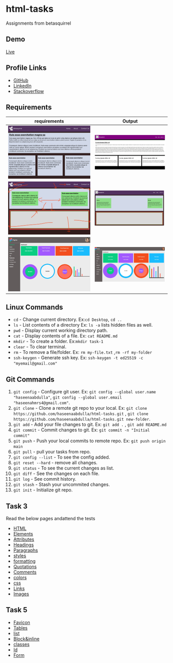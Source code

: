 # html-tasks

Assignments from betasquirrel

## Demo

[Live](https://haseenaabdulla.github.io/html-tasks/)

## Profile Links

- [GitHub](https://github.com/haseenaabdulla)
- [LinkedIn](https://www.linkedin.com/in/haseena-pa/)
- [Stackoverflow](https://stackoverflow.com/users/21198864/haseena-abdulla)

## Requirements

| requirements                        | Output                                  |
| ----------------------------------- | --------------------------------------- |
| ![Task 1](task-1/images/task-1.jpg) | ![output](task-1/images/task-1-out.jpg) |
| ![Task 2](task-2/images/task-2.jpg) | ![output](task-2/images/Task-2-out.jpg) |
| ![Task 4](task-4/images/task-4.jpg) | ![output](task-4/images/Task-4-out.jpg) |

## Linux Commands

- `cd` - Change current directory. Ex:`cd Desktop`, `cd ..`
- `ls` - List contents of a directory Ex: `ls -a` lists hidden files as well.
- `pwd` - Display current working directory path.
- `cat` - Display contents of a file. Ex: `cat README.md`
- `mkdir` - To create a folder. Ex:`mkdir task-1`
- `clear` - To clear terminal.
- `rm` - To remove a file/folder. Ex: `rm my-file.txt` ,`rm -rf my-folder`
- `ssh-keygen` - Generate ssh key. Ex: `ssh-keygen -t ed25519 -c "myemail@gmail.com"`

## Git Commands

1. `git config` - Configure git user. Ex: `git config --global user.name "haseenaabdulla"`, `git config --global user.email "haseenahmrs4@gmail.com"`.
2. `git clone` - Clone a remote git repo to your local. Ex: `git clone https://github.com/haseenaabdulla/html-tasks.git` , `git clone https://github.com/haseenaabdulla/html-tasks.git new-folder`.
3. `git add` - Add your file changes to git. Ex: `git add .` , `git add README.md`
4. `git commit` - Commit changes to git. Ex: `git commit -n "Initial commit"`
5. `git push` - Push your local commits to remote repo. Ex: `git push origin main`
6. `git pull` - pull your tasks from repo.
7. `git config --list` - To see the config added.
8. `git reset --hard` - remove all changes.
9. `git status` - To see the current changes as list.
10. `git diff` - See the changes on each file.
11. `git log` - See commit history.
12. `git stash` - Stash your uncommited changes.
13. `git init` - Initialize git repo.

## Task 3

Read the below pages andattend the tests

- [HTML](https://www.w3schools.com/html/default.asp)
- [Elements](https://www.w3schools.com/html/html_elements.asp)
- [Attributes](https://www.w3schools.com/html/html_attributes.asp)
- [Headings](https://www.w3schools.com/html/html_headings.asp)
- [Paragraphs](https://www.w3schools.com/html/html_paragraphs.asp)
- [styles](https://www.w3schools.com/html/html_styles.asp)
- [formatting](https://www.w3schools.com/html/html_formatting.asp)
- [Quotations](https://www.w3schools.com/html/html_quotation_elements.asp)
- [Comments](https://www.w3schools.com/html/html_comments.asp)
- [colors](https://www.w3schools.com/html/html_colors.asp)
- [css](https://www.w3schools.com/html/html_css.asp)
- [Links](https://www.w3schools.com/html/html_links.asp)
- [Images](https://www.w3schools.com/html/html_images.asp)

## Task 5

- [Favicon](https://www.w3schools.com/html/html_favicon.asp)
- [Tables](https://www.w3schools.com/html/html_tables.asp)
- [list](https://www.w3schools.com/html/html_lists.asp)
- [Block&inline](https://www.w3schools.com/html/html_blocks.asp)
- [classes](https://www.w3schools.com/html/html_classes.asp)
- [Id](https://www.w3schools.com/html/html_id.asp)
- [Form](https://www.w3schools.com/css/css_form.asp)
